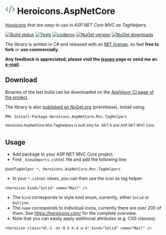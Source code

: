 ![Heroicons.AspNetCore logo](https://raw.githubusercontent.com/tompazourek/Heroicons.AspNetCore/master/assets/logo_32.png) Heroicons.AspNetCore
=====================

*[Heroicons](https://heroicons.com/) that are easy to use in ASP.NET Core MVC as TagHelpers.*

[![Build status](https://img.shields.io/appveyor/ci/tompazourek/heroicons-aspnetcore/master.svg)](https://ci.appveyor.com/project/tompazourek/heroicons-aspnetcore)
[![Tests](https://img.shields.io/appveyor/tests/tompazourek/heroicons-aspnetcore/master.svg)](https://ci.appveyor.com/project/tompazourek/heroicons-aspnetcore/build/tests)
[![codecov](https://codecov.io/gh/tompazourek/Heroicons.AspNetCore/branch/master/graph/badge.svg?token=31JTU6543K)](https://codecov.io/gh/tompazourek/Heroicons.AspNetCore)
[![NuGet version](https://img.shields.io/nuget/v/Heroicons.AspNetCore.Mvc.TagHelpers.svg)](https://www.nuget.org/packages/Heroicons.AspNetCore.Mvc.TagHelpers/)
[![NuGet downloads](https://img.shields.io/nuget/dt/Heroicons.AspNetCore.Mvc.TagHelpers.svg)](https://www.nuget.org/packages/Heroicons.AspNetCore.Mvc.TagHelpers/)


The library is written in C# and released with an [MIT license](https://raw.githubusercontent.com/tompazourek/Heroicons.AspNetCore.Mvc.TagHelpers/master/LICENSE), so feel **free to fork** or **use commercially**.

**Any feedback is appreciated, please visit the [issues](https://github.com/tompazourek/Heroicons.AspNetCore.Mvc.TagHelpers/issues?state=open) page or send me an [e-mail](mailto:tom.pazourek@gmail.com).**

Download
--------

Binaries of the last build can be downloaded on the [AppVeyor CI page of the project](https://ci.appveyor.com/project/tompazourek/heroicons-aspnetcore/build/artifacts).

The library is also [published on NuGet.org](https://www.nuget.org/packages/Heroicons.AspNetCore.Mvc.TagHelpers/) (prerelease), install using:

```
PM> Install-Package Heroicons.AspNetCore.Mvc.TagHelpers
```

<sup>Heroicons.AspNetCore.Mvc.TagHelpers is built only for .NET 6 and ASP.NET MVC Core.</sup>

Usage
-----

- Add package to your ASP.NET MVC Core project.
- Find `_ViewImports.cshtml` file and add the following line:

```cshtml
@addTagHelper *, Heroicons.AspNetCore.Mvc.TagHelpers
```

- In your `*.cshtml` views, you can then use the icon as tag helper:

```cshtml
<heroicon kind="Solid" name="Mail" />
```

- The `kind` corresponds to style kind enum, currently, either `Solid` or `Outline`.
- The `name` corresponds to individual icons, currently there are over 200 of them. See https://heroicons.com/ for the complete overview.
- Note that you can easily apply additional attributes (e.g. CSS classes):

```cshtml
<heroicon class="ml-2 -mr-0.5 h-4 w-4" kind="Solid" name="Mail" />
```

